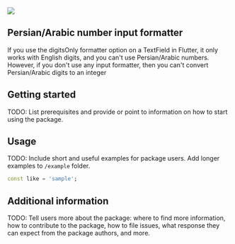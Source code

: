 <!--
This README describes the package. If you publish this package to pub.dev,
this README's contents appear on the landing page for your package.

For information about how to write a good package README, see the guide for
[writing package pages](https://dart.dev/guides/libraries/writing-package-pages).

For general information about developing packages, see the Dart guide for
[creating packages](https://dart.dev/guides/libraries/create-library-packages)
and the Flutter guide for
[developing packages and plugins](https://flutter.dev/developing-packages).
-->
<img src="[https://flutter-learn.ir/wp-content/uploads/2022/11/music.png](https://flutter-learn.ir/wp-content/uploads/2023/09/untitled.gif)" >

## Persian/Arabic number input formatter

If you use the digitsOnly formatter option on a TextField in Flutter, it only works with English digits, and you can't use Persian/Arabic numbers.
However, if you don't use any input formatter, then you can't convert Persian/Arabic digits to an integer


## Getting started

TODO: List prerequisites and provide or point to information on how to
start using the package.

## Usage

TODO: Include short and useful examples for package users. Add longer examples
to `/example` folder.

```dart
const like = 'sample';
```

## Additional information

TODO: Tell users more about the package: where to find more information, how to
contribute to the package, how to file issues, what response they can expect
from the package authors, and more.
